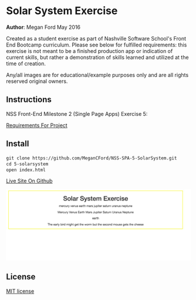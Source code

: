 # Solar System Exercise

**Author**: Megan Ford May 2016 


Created as a student exercise as part of Nashville Software School's Front End Bootcamp curriculum. Please see below for fulfilled requirements: this exercise is not meant to be a finished production app or indication of current skills, but rather a demonstration of skills learned and utilized at the time of creation.


Any/all images are for educational/example purposes only and are all rights reserved original owners. 


## Instructions


NSS Front-End Milestone 2 (Single Page Apps) Exercise 5: 


[Requirements For Project](https://github.com/nashville-software-school/front-end-milestones/blob/master/3-single-page-applications/exercises/SP_JS_ARRAYS_SOLAR_SYSTEM.md)



## Install


``` 
git clone https://github.com/MeganCFord/NSS-SPA-5-SolarSystem.git
cd 5-solarsystem
open index.html
```

[Live Site On Github](http://megancford.github.io/NSS-SPA-5-SolarSystem)


![screenshot](solar-system-screenshot.jpg)


## License 


[MIT license](LICENSE.md)

